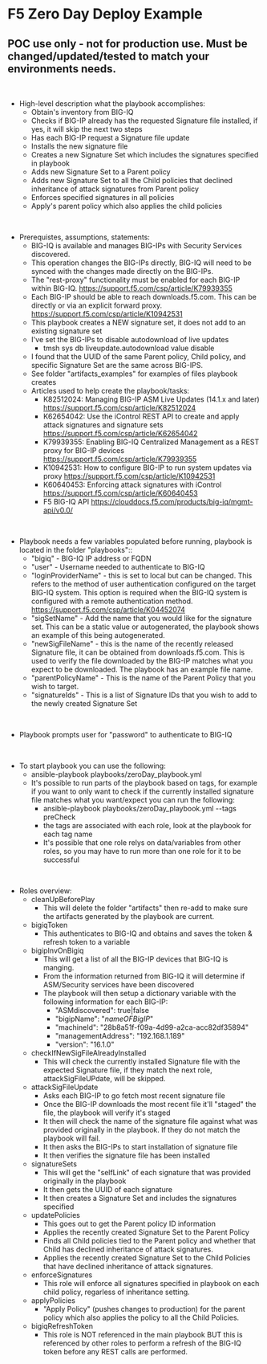 # F5 Zero Day Deploy Example
## POC use only - not for production use. Must be changed/updated/tested to match your environments needs.

<br>

- High-level description what the playbook accomplishes:
    - Obtain's inventory from BIG-IQ
    - Checks if BIG-IP already has the requested Signature file installed, if yes, it will skip the next two steps
    - Has each BIG-IP request a Signature file update
    - Installs the new signature file
    - Creates a new Signature Set which includes the signatures specified in playbook
    - Adds new Signature Set to a Parent policy
    - Adds new Signature Set to all the Child policies that declined inheritance of attack signatures from Parent policy
    - Enforces specified signatures in all policies
    - Apply's parent policy which also applies the child policies

<br>

- Prerequistes, assumptions, statements:
    - BIG-IQ is available and manages BIG-IPs with Security Services discovered.
    - This operation changes the BIG-IPs directly, BIG-IQ will need to be synced with the changes made directly on the BIG-IPs. 
    - The "rest-proxy" functionality must be enabled for each BIG-IP within BIG-IQ. https://support.f5.com/csp/article/K79939355
    - Each BIG-IP should be able to reach downloads.f5.com.  This can be directly or via an explicit forward proxy. https://support.f5.com/csp/article/K10942531
    - This playbook creates a NEW signature set, it does not add to an existing signature set
    - I've set the BIG-IPs to disable autodownload of live updates
        - tmsh sys db liveupdate.autodownload value disable
    - I found that the UUID of the same Parent policy, Child policy, and specific Signature Set are the same across BIG-IPS.
    - See folder "artifacts_examples" for examples of files playbook creates
    - Articles used to help create the playbook/tasks:
        - K82512024: Managing BIG-IP ASM Live Updates (14.1.x and later) https://support.f5.com/csp/article/K82512024
        - K62654042: Use the iControl REST API to create and apply attack signatures and signature sets https://support.f5.com/csp/article/K62654042
        - K79939355: Enabling BIG-IQ Centralized Management as a REST proxy for BIG-IP devices https://support.f5.com/csp/article/K79939355
        - K10942531: How to configure BIG-IP to run system updates via proxy https://support.f5.com/csp/article/K10942531
        - K60640453: Enforcing attack signatures with iControl https://support.f5.com/csp/article/K60640453
        - F5 BIG-IQ API https://clouddocs.f5.com/products/big-iq/mgmt-api/v0.0/


<br>

- Playbook needs a few variables populated before running, playbook is located in the folder "playbooks"::
    - "bigiq" - BIG-IQ IP address or FQDN
    - "user" - Username needed to authenticate to BIG-IQ
    - "loginProviderName" - this is set to local but can be changed. This refers to the method of user authentication configured on the target BIG-IQ system. This option is required when the BIG-IQ system is configured with a remote authentication method. https://support.f5.com/csp/article/K04452074
    - "sigSetName" - Add the name that you would like for the signature set.  This can be a static value or autogenerated, the playbook shows an example of this being autogenerated.
    - "newSigFileName" - this is the name of the recently released Signature file, it can be obtained from downloads.f5.com.  This is used to verify the file downloaded by the BIG-IP matches what you expect to be downloaded. The playbook has an example file name.
    - "parentPolicyName" - This is the name of the Parent Policy that you wish to target. 
    - "signatureIds" - This is a list of Signature IDs that you wish to add to the newly created Signature Set

<br>

- Playbook prompts user for "password" to authenticate to BIG-IQ

<br>

- To start playbook you can use the following:
    - ansible-playbook playbooks/zeroDay_playbook.yml
    - It's possible to run parts of the playbook based on tags, for example if you want to only want to check if the currently installed signature file matches what you want/expect you can run the following:
        - ansible-playbook playbooks/zeroDay_playbook.yml --tags preCheck
        - the tags are associated with each role, look at the playbook for each tag name
        - It's possible that one role relys on data/variables from other roles, so you may have to run more than one role for it to be successful

<br>

- Roles overview:
    - cleanUpBeforePlay
        - This will delete the folder "artifacts" then re-add to make sure the artifacts generated by the playbook are current.
    - bigiqToken
        - This authenticates to BIG-IQ and obtains and saves the token & refresh token to a variable
    - bigipInvOnBigiq
        - This will get a list of all the BIG-IP devices that BIG-IQ is manging.
        - From the information returned from BIG-IQ it will determine if ASM/Security services have been discovered
        - The playbook will then setup a dictionary variable with the following information for each BIG-IP:
            - "ASMdiscovered": true|false
            - "bigipName": "_nameOFBigIP_"
            - "machineId": "28b8a51f-f09a-4d99-a2ca-acc82df35894"
            - "managementAddress": "192.168.1.189"
            - "version": "16.1.0"
    - checkIfNewSigFileAlreadyInstalled
        - This will check the currently installed Signature file with the expected Signature file, if they match the next role, attackSigFileUPdate, will be skipped.
    - attackSigFileUpdate
        - Asks each BIG-IP to go fetch most recent signature file
        - Once the BIG-IP downloads the most recent file it'll "staged" the file, the playbook will verify it's staged
        - It then will check the name of the signature file against what was provided originally in the playbook.  If they do not match the playbook will fail. 
        - It then asks the BIG-IPs to start installation of signature file
        - It then verifies the signature file has been installed
    - signatureSets
        - This will get the "selfLink" of each signature that was provided originally in the playbook
        - It then gets the UUID of each signature
        - It then creates a Signature Set and includes the signatures specified
    - updatePolicies
        - This goes out to get the Parent policy ID information
        - Applies the recently created Signature Set to the Parent Policy
        - Finds all Child policies tied to the Parent policy and whether that Child has declined inheritance of attack signatures. 
        - Applies the recently created Signature Set to the Child Policies that have declined inheritance of attack signatures.
    - enforceSignatures
        - This role will enforce all signatures specified in playbook on each child policy, regarless of inheritance setting. 
    - applyPolicies
        - "Apply Policy" (pushes changes to production) for the parent policy which also applies the policy to all the Child Policies.
    - bigiqRefreshToken
        - This role is NOT referenced in the main playbook BUT this is referenced by other roles to perform a refresh of the BIG-IQ token before any REST calls are performed. 

<br>


